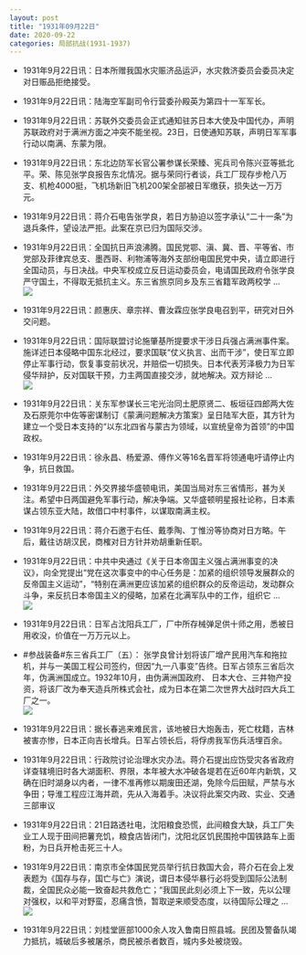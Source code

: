 ```yaml
---
layout: post
title: "1931年09月22日"
date: 2020-09-22
categories: 局部抗战(1931-1937)
---
```


<meta name="referrer" content="no-referrer" />

- 1931年9月22日讯：日本所赠我国水灾赈济品运沪，水灾救济委员会委员决定对日赈品拒绝接受。 

- 1931年9月22日讯：陆海空军副司令行营委孙殿英为第四十一军军长。 

- 1931年9月22日讯：苏联外交委员会正式通知驻苏日本大使及中国代办，声明苏联政府对于满洲方面之冲突不能坐视。23日，日使通知苏联，声明日军军事行动以南满、东蒙为限。 

- 1931年9月22日讯：东北边防军长官公署参谋长荣臻、宪兵司令陈兴亚等抵北平。荣、陈见张学良报告东北情况。据与荣同行者谈，兵工厂现存步枪八万支、机枪4000挺，飞机场新旧飞机200架全部被日军缴获，损失达一万万元。 

- 1931年9月22日讯：蒋介石电告张学良，若日方胁迫以签字承认“二十一条”为退兵条件，望设法严拒。此案在京已归为国际交涉。 

- 1931年9月22日讯：全国抗日声浪沸腾。国民党鄂、滇、冀、晋、平等省、市党部及菲律宾总支、墨西哥、利物浦等海外支部纷电国民党中央，请立即进行全国动员，与日决战。中央军校成立反日运动委员会，电请国民政府令张学良严守国土，不得取无抵抗主义。东三省旅京同乡及东三省籍军政两校学 ... <br/><img src="https://wx4.sinaimg.cn/large/aca367d8ly1gizl05b5abj20c80dvdg1.jpg" />

- 1931年9月22日讯：颜惠庆、章宗祥、曹汝霖应张学良电召到平，研究对日外交问题。 

- 1931年9月22日讯：国际联盟讨论施肇基所提要求干涉日兵强占满洲事件案。施详述日本侵略中国东北经过，要求国联“仗义执言、出而干涉”，使日军立即停止军事行动，恢复事变前状况，并赔偿一切损失。日本代表芳泽极力为日军侵华辩护，反对国联干预，力主两国直接交涉，就地解决。双方辩论 ... <br/><img src="https://wx1.sinaimg.cn/large/aca367d8ly1gizhjdtfi0j20c80bxt8u.jpg" />

- 1931年9月22日讯：关东军参谋长三宅光治同土肥原贤二、板垣征四郎两大佐及石原莞尔中佐等密谋制订《蒙满问题解决方策案》呈日陆军大臣，其方针为建立一个受日本支持的“以东北四省与蒙古为领域，以宣统皇帝为首领”的中国政权。 

- 1931年9月22日讯：徐永昌、杨爱源、傅作义等16名晋军将领通电吁请停止内争，抗日救国。 

- 1931年9月22日讯：外交界接华盛顿电讯，美国当局对东三省情形，甚为关注。希望中日两国避免军事行动，解决争端。又华盛顿明星报社论称，日本素谋占领东亚大陆，故借口中村事件，以谋取南满主权。 

- 1931年9月22日讯：蒋介石邀于右任、戴季陶、丁惟汾等协商对日方略。午后，戴往访胡汉民，商榷对日方针并劝胡重新任职。 

- 1931年9月22日讯：中共中央通过《关于日本帝国主义强占满洲事变的决议》，向全党提出“党在这次事变中的中心任务是：加紧的组织领导发展群众的反帝国主义运动”，“特别在满洲更应该加紧的组织群众的反帝运动，发动群众斗争，来反抗日本帝国主义的侵略，加紧在北满军队中的工作，组织它 ... <br/><img src="https://wx2.sinaimg.cn/large/aca367d8ly1gizalif58gj20c809zjrf.jpg" />

- 1931年9月22日讯：日军占沈阳兵工厂，厂中所存械弹足供十师之用，悉被日用收没，价值在一万万元以上。 

- #参战装备#东三省兵工厂（五）： 张学良曾计划将该厂增产民用汽车和拖拉机，并与一美国工程公司签约，但因“九一八事变”告终。日军占领东三省后次年，伪满洲国成立。1932年10月，由伪满洲国政府、 日本大仓、三井物产投资，将该厂改为奉天造兵所株式会社，成为日本在第二次世界大战时四大兵工厂之一。 <br/><img src="https://wx1.sinaimg.cn/large/aca367d8ly1giz74q7w68j204i0dugmm.jpg" />

- 1931年9月22日讯：据长春逃来难民言，该地被日大炮轰击，死亡枕籍，吉林被害亦惨，日本正向吉长增兵。日军占领长后，将俘虏我军伤兵活埋百余。 

- 1931年9月22日讯：行政院讨论治理水灾办法。蒋介石提出应饬受灾各省政府详查辖境旧时各大湖面积、界限，本年被大水冲破各堤若在近60年内新筑，又确在旧时湖身以内者，一律不准再修以期废田还湖，免除今后田赋，严禁与水争田；导淮工程应江海并疏，先从入海着手。决议将此案交内政、实业、交通三部审议 

- 1931年9月22日讯：21日路透社电，沈阳粮食恐慌，此间粮食大缺，兵工厂失业工人现于田间把薯充饥，粮食店皆闭门，沈阳北区饥民围抢中国铁路车上面粉，为日兵开枪击死三十人。 

- 1931年9月22日讯：南京市全体国民党员举行抗日救国大会，蒋介石在会上发表题为《国存与存，国亡与亡》演说，谓日本侵华暴行必将受到国际公法制裁，全国民众必能一致奋起共救危亡；“我国民此刻必须上下一致，先以公理对强权，以和平对野蛮，忍痛含愤，暂取逆来顺受态度，以待国际公理之 ... <br/><img src="https://wx3.sinaimg.cn/large/aca367d8ly1giz3ntkrazj20c80eut8x.jpg" />

- 1931年9月22日讯：刘桂堂匪部1000余人攻入鲁南日照县城。民团及警备队竭力抵抗，城破后多被屠杀，商民被杀者数百，城内多处被烧毁。 

